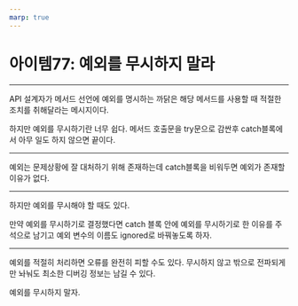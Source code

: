 ```yaml
---
marp: true
---
```


# 아이템77: 예외를 무시하지 말라

---

API 설계자가 메서드 선언에 예외를 명시하는 까닭은 해당 메서드를 사용할 때 적절한 조치를 취해달라는 메시지이다.

하지만 예외를 무시하기란 너무 쉽다. 메서드 호출문을 try문으로 감싼후 catch블록에서 아무 일도 하지 않으면 끝이다.

---

예외는 문제상황에 잘 대처하기 위해 존재하는데 catch블록을 비워두면 예외가 존재할 이유가 없다.

---

하지만 예외를 무시해야 할 때도 있다.

만약 예외를 무시하기로 결정했다면 catch 블록 안에 예외를 무시하기로 한 이유를 주석으로 남기고 예외 변수의 이름도 ignored로 바꿔놓도록 하자.

---

예외를 적절히 처리하면 오류를 완전히 피할 수도 있다. 무시하지 않고 밖으로 전파되게만 놔눠도 최소한 디버깅 정보는 남길 수 있다.

예외를 무시하지 말자.
